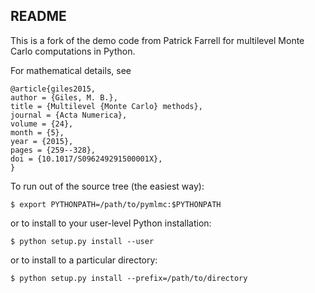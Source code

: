 ## README

This is a fork of the demo code from Patrick Farrell for multilevel Monte Carlo computations in Python.

For mathematical details, see 

    @article{giles2015,
    author = {Giles, M. B.},
    title = {Multilevel {Monte Carlo} methods},
    journal = {Acta Numerica},
    volume = {24},
    month = {5},
    year = {2015},
    pages = {259--328},
    doi = {10.1017/S096249291500001X},
    }

To run out of the source tree (the easiest way):

    $ export PYTHONPATH=/path/to/pymlmc:$PYTHONPATH

or to install to your user-level Python installation:

    $ python setup.py install --user

or to install to a particular directory:

    $ python setup.py install --prefix=/path/to/directory